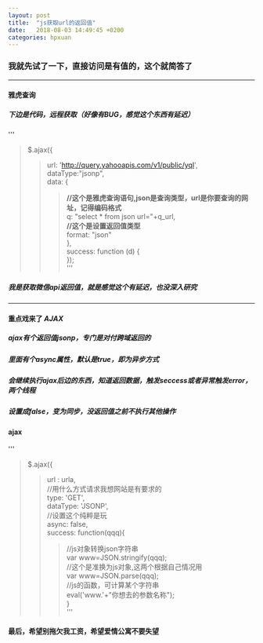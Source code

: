 ```yaml
---
layout: post
title:  "js获取url的返回值"
date:   2018-08-03 14:49:45 +0200
categories: hpxuan
---
```


### 我就先试了一下，直接访问是有值的，这个就简答了

---

#### 雅虎查询  
##### 下边是代码，远程获取（好像有BUG，感觉这个东西有延迟）  
'''
>  $.ajax({  
>> url: 'http://query.yahooapis.com/v1/public/yql',  
>> dataType:"jsonp",  
>> data: {  
>>> **//这个是雅虎查询语句,json是查询类型，url是你要查询的网址，记得编码格式**  
>>> q: "select * from json url="+q_url,  
>>> **//这个是设置返回值类型**  
>>> format: "json"  
>> },  
>> success: function (d) {  
>> });  
'''
##### 我是获取微信api返回值，就是感觉这个有延迟，也没深入研究

 ---
 
#### 重点戏来了 *AJAX*  
##### *ajax*有个返回值jsonp，专门是对付跨域返回的  
##### 里面有个*async*属性，默认是true，即为异步方式  
##### 会继续执行ajax后边的东西，知道返回数据，触发seccess或者异常触发error，两个线程  
##### 设置成false，变为同步，没返回值之前不执行其他操作  
#### ajax  
'''
> $.ajax({  
>> url : urla,  
>> //用什么方式请求我想网站是有要求的  
>> type: 'GET',  
>> dataType: 'JSONP',  
>> //设置这个纯粹是玩  
>> async: false,  
>> success: function(qqq){  
>>> //js对象转换json字符串  
>>> var www=JSON.stringify(qqq);  
>>> //这个是准换为js对象,这两个根据自己情况用  
>>> var www=JSON.parse(qqq);  
>>> //js的函数，可计算某个字符串  
>>> eval('www.'+"你想去的参数名称");  
>>}  
'''
#### 最后，希望别拖欠我工资，希望爱情公寓不要失望